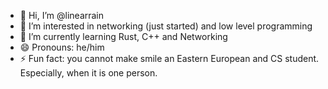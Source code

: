 - 👋 Hi, I’m @linearrain
- 👀 I’m interested in networking (just started) and low level programming
- 🌱 I’m currently learning Rust, C++ and Networking
- 😄 Pronouns: he/him
- ⚡ Fun fact: you cannot make smile an Eastern European and CS student. Especially, when it is one person.

<!---
linearrain/linearrain is a ✨ special ✨ repository because its `README.md` (this file) appears on your GitHub profile.
You can click the Preview link to take a look at your changes.
--->
